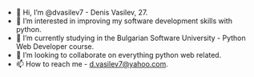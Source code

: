 - 👋 Hi, I’m @dvasilev7 - Denis Vasilev, 27.
- 👀 I’m interested in improving my software development skills with python.
- 🌱 I’m currently studying in the Bulgarian Software University - Python Web Developer course.
- 💞️ I’m looking to collaborate on everything python web related.
- 📫 How to reach me - d.vasilev7@yahoo.com.

<!---
dvasilev7/dvasilev7 is a ✨ special ✨ repository because its `README.md` (this file) appears on your GitHub profile.
You can click the Preview link to take a look at your changes.
--->

